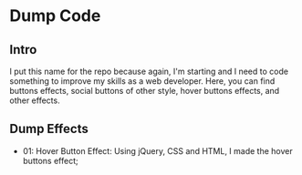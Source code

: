 # Dump Code

## Intro
I put this name for the repo because again, I'm starting and I need to code something to improve my skills as a web developer.
Here, you can find buttons effects, social buttons of other style, hover buttons effects, and other effects.

## Dump Effects
- 01: Hover Button Effect: Using jQuery, CSS and HTML, I made the hover buttons effect;
